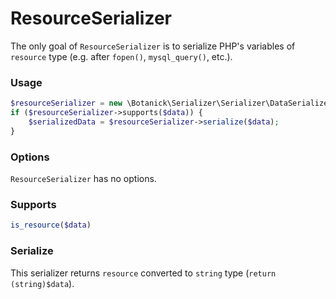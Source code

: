 # ResourceSerializer

The only goal of `ResourceSerializer` is to serialize PHP's variables of `resource` type (e.g. after `fopen()`, `mysql_query()`, etc.).

### Usage

```php
$resourceSerializer = new \Botanick\Serializer\Serializer\DataSerializer\ResourceSerializer();
if ($resourceSerializer->supports($data)) {
    $serializedData = $resourceSerializer->serialize($data);
}
```

### Options

`ResourceSerializer` has no options.

### Supports

```php
is_resource($data)
```

### Serialize

This serializer returns `resource` converted to `string` type (`return (string)$data`).